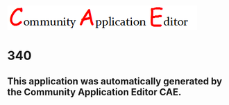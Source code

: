 ![CAE](https://github.com/PhilCAEOrg/application-340/blob/master/img/logo.png)  

340
===================


This application was automatically generated by the Community Application Editor CAE.  
---------------
